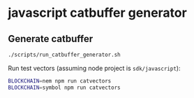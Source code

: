 # javascript catbuffer generator

## Generate catbuffer

```sh
./scripts/run_catbuffer_generator.sh
```

Run test vectors (assuming node project is `sdk/javascript`):

```bash
BLOCKCHAIN=nem npm run catvectors
BLOCKCHAIN=symbol npm run catvectors
```
